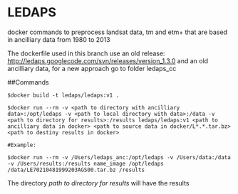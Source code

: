 # LEDAPS
docker commands to preprocess landsat data, tm and etm+ that are based in ancilliary data from 1980 to 2013

The dockerfile used in this branch use an old release: http://ledaps.googlecode.com/svn/releases/version_1.3.0 and an old ancilliary data,
for a new approach go to folder ledaps_cc

##Commands
```
$docker build -t ledaps/ledaps:v1 .

$docker run --rm -v <path to directory with ancilliary data>:/opt/ledaps -v <path to local directory with data>:/data -v <path to directory for results>:/results ledaps/ledaps:v1 <path to ancilliary data in docker> <path to source data in docker/L*.*.tar.bz> <path to destiny results in docker>

#Example:

$docker run --rm -v /Users/ledaps_anc:/opt/ledaps -v /Users/data:/data -v /Users/results:/results name_image /opt/ledaps /data/LE70210481999203AGS00.tar.bz /results
```
The directory *path to directory for results* will have the results


